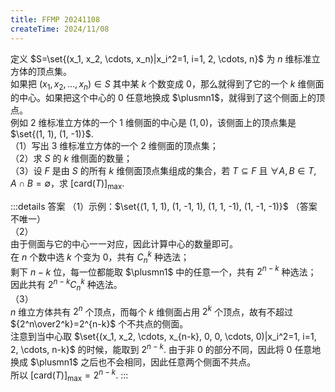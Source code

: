 ```yaml
---    
title: FFMP 20241108
createTime: 2024/11/08  
---    
```


定义 $S=\set{(x_1, x_2, \cdots, x_n)|x_i^2=1, i=1, 2, \cdots, n}$ 为 $n$ 维标准立方体的顶点集。  
如果把 $(x_1, x_2, ..., x_n)\in S$ 其中某 $k$ 个数变成 $0$，那么就得到了它的一个 $k$ 维侧面的中心。如果把这个中心的 $0$ 任意地换成 $\plusmn1$，就得到了这个侧面上的顶点。  
例如 $2$ 维标准立方体的一个 $1$ 维侧面的中心是 $(1, 0)$，该侧面上的顶点集是 $\set{(1, 1), (1, -1)}$.  
（1）写出 $3$ 维标准立方体的一个 $2$ 维侧面的顶点集；  
（2）求 $S$ 的 $k$ 维侧面的数量；  
（3）设 $F$ 是由 $S$ 的所有 $k$ 维侧面顶点集组成的集合，若 $T\subseteq F$ 且 $\forall A, B\in T, A\cap B=\emptyset$，求 $[\mathrm{card}(T)]_{\max}$.

:::details 答案
（1）示例：$\set{(1, 1, 1), (1, -1, 1), (1, 1, -1), (1, -1, -1)}$ （答案不唯一）  
（2）  
由于侧面与它的中心一一对应，因此计算中心的数量即可。  
在 $n$ 个数中选 $k$ 个变为 $0$，共有 $C^k_n$ 种选法；  
剩下 $n-k$ 位，每一位都能取 $\plusmn1$ 中的任意一个，共有 $2^{n-k}$ 种选法；
因此共有 $2^{n-k}C^k_n$ 种选法。  
（3）  
$n$ 维立方体共有 $2^n$ 个顶点，而每个 $k$ 维侧面占用 $2^k$ 个顶点，故有不超过 ${2^n\over2^k}=2^{n-k}$ 个不共点的侧面。  
注意到当中心取 $\set{(x_1, x_2, \cdots, x_{n-k}, 0, 0, \cdots, 0)|x_i^2=1, i=1, 2, \cdots, n-k}$ 的时候，能取到 $2^{n-k}$. 由于非 $0$ 的部分不同，因此将 $0$ 任意地换成 $\plusmn1$ 之后也不会相同，因此任意两个侧面不共点。  
所以 $[\mathrm{card}(T)]_{\max} = 2^{n-k}$.
:::
